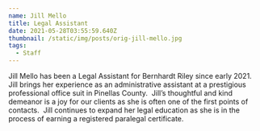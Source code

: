 ```yaml
---
name: Jill Mello
title: Legal Assistant
date: 2021-05-28T03:55:59.640Z
thumbnail: /static/img/posts/orig-jill-mello.jpg
tags:
  - Staff
---
```

Jill Mello has been a Legal Assistant for Bernhardt Riley since early 2021.  Jill brings her experience as an administrative assistant at a prestigious professional office suit in Pinellas County.  Jill’s thoughtful and kind demeanor is a joy for our clients as she is often one of the first points of contacts.  Jill continues to expand her legal education as she is in the process of earning a registered paralegal certificate.